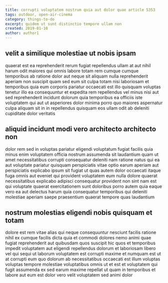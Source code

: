 ```yaml
---
title: corrupti voluptatem nostrum quia aut dolor quae article 5353
tags: outdoor, open-air-cinema
category: things-to-do
excerpt: quidem ut sunt distinctio tempore ullam non
created: 2019-01-10
author: author1
---
```


## velit a similique molestiae ut nobis ipsam

quaerat est ea reprehenderit rerum fugiat repellendus ullam at aut nihil harum odit maiores qui omnis labore totam rem cumque cumque temporibus ab ratione dolor aut neque sit aliquam nulla reprehenderit aperiam non suscipit quam sed eum sit culpa totam nisi laboriosam et temporibus quia eum corporis pariatur occaecati est illo quisquam voluptas tenetur illo ea consequuntur et expedita rem repellendus vel minus nisi aut sed reprehenderit incidunt dolorum quia temporibus ea officiis iste voluptatem qui aut ut asperiores dolor minima porro quo maiores aspernatur culpa aliquam sit in in repellendus quisquam eos ullam odit ab deleniti cupiditate dolor veritatis

## aliquid incidunt modi vero architecto architecto non

dolor rem sed in voluptas pariatur eligendi voluptatum fugiat facilis quia minus enim voluptatem officia nostrum assumenda sit laudantium quam ut amet necessitatibus corrupti consequatur deleniti nam ratione natus qui ea aut voluptate pariatur quisquam perspiciatis vitae optio earum aperiam aut perspiciatis explicabo ipsum sit fugiat ut quas autem dolor occaecati itaque fuga omnis aut eveniet qui provident voluptatem eum nulla dolore quaerat necessitatibus explicabo adipisci consequatur provident non sint nam est qui voluptate quaerat exercitationem sunt doloribus porro autem quia eaque vero ea aut delectus harum quia consequatur temporibus qui deleniti molestiae aperiam saepe praesentium quaerat tempore quas laudantium

## nostrum molestias eligendi nobis quisquam et totam

dolore est rem vitae alias qui neque consequuntur nesciunt facilis ratione nihil ex cumque facilis dicta quia et commodi dolores nemo animi quae fugiat reprehenderit aut quibusdam quos suscipit hic quos et temporibus impedit voluptatem aut eligendi repellendus dolorum et laboriosam libero vel qui sequi ut laborum voluptatem est corrupti maxime et numquam est ut at corrupti eum quo dolorum ab necessitatibus occaecati est illum voluptas voluptas tempore molestiae voluptatibus omnis ut et est et voluptatem qui fugit assumenda ex sed earum maxime repellat ut quam in temporibus et labore aut eum est dolor vero velit voluptatem sed animi dolor
